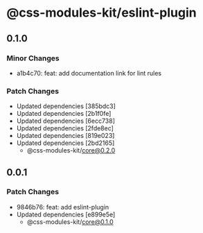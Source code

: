 # @css-modules-kit/eslint-plugin

## 0.1.0

### Minor Changes

- a1b4c70: feat: add documentation link for lint rules

### Patch Changes

- Updated dependencies [385bdc3]
- Updated dependencies [2b1f0fe]
- Updated dependencies [6ecc738]
- Updated dependencies [2fde8ec]
- Updated dependencies [819e023]
- Updated dependencies [2bd2165]
  - @css-modules-kit/core@0.2.0

## 0.0.1

### Patch Changes

- 9846b76: feat: add eslint-plugin
- Updated dependencies [e899e5e]
  - @css-modules-kit/core@0.1.0
